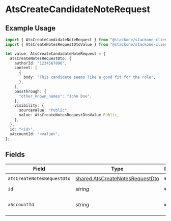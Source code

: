 # AtsCreateCandidateNoteRequest

## Example Usage

```typescript
import { AtsCreateCandidateNoteRequest } from "@stackone/stackone-client-ts/sdk/models/operations";
import { AtsCreateNotesRequestDtoValue } from "@stackone/stackone-client-ts/sdk/models/shared";

let value: AtsCreateCandidateNoteRequest = {
  atsCreateNotesRequestDto: {
    authorId: "1234567890",
    content: [
      {
        body: "This candidate seems like a good fit for the role",
      },
    ],
    passthrough: {
      "other_known_names": "John Doe",
    },
    visibility: {
      sourceValue: "Public",
      value: AtsCreateNotesRequestDtoValue.Public,
    },
  },
  id: "<id>",
  xAccountId: "<value>",
};
```

## Fields

| Field                                                                                     | Type                                                                                      | Required                                                                                  | Description                                                                               |
| ----------------------------------------------------------------------------------------- | ----------------------------------------------------------------------------------------- | ----------------------------------------------------------------------------------------- | ----------------------------------------------------------------------------------------- |
| `atsCreateNotesRequestDto`                                                                | [shared.AtsCreateNotesRequestDto](../../../sdk/models/shared/atscreatenotesrequestdto.md) | :heavy_check_mark:                                                                        | N/A                                                                                       |
| `id`                                                                                      | *string*                                                                                  | :heavy_check_mark:                                                                        | N/A                                                                                       |
| `xAccountId`                                                                              | *string*                                                                                  | :heavy_check_mark:                                                                        | The account identifier                                                                    |
